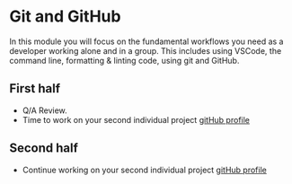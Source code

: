 # Git and GitHub

In this module you will focus on the fundamental workflows you need as a
developer working alone and in a group. This includes using VSCode, the command
line, formatting & linting code, using git and GitHub.

## First half

- Q/A Review.
- Time to work on your second individual project
  [gitHub profile](../deliverables/gitHub-bio.md)

## Second half

- Continue working on your second individual project
  [gitHub profile](../deliverables/gitHub-bio.md)
